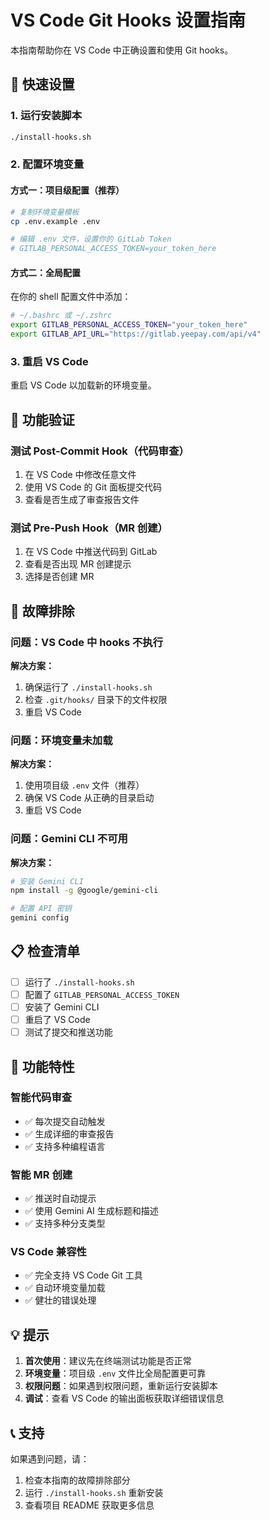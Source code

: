 # VS Code Git Hooks 设置指南

本指南帮助你在 VS Code 中正确设置和使用 Git hooks。

## 🚀 快速设置

### 1. 运行安装脚本

```bash
./install-hooks.sh
```

### 2. 配置环境变量

#### 方式一：项目级配置（推荐）

```bash
# 复制环境变量模板
cp .env.example .env

# 编辑 .env 文件，设置你的 GitLab Token
# GITLAB_PERSONAL_ACCESS_TOKEN=your_token_here
```

#### 方式二：全局配置

在你的 shell 配置文件中添加：

```bash
# ~/.bashrc 或 ~/.zshrc
export GITLAB_PERSONAL_ACCESS_TOKEN="your_token_here"
export GITLAB_API_URL="https://gitlab.yeepay.com/api/v4"
```

### 3. 重启 VS Code

重启 VS Code 以加载新的环境变量。

## 🔧 功能验证

### 测试 Post-Commit Hook（代码审查）

1. 在 VS Code 中修改任意文件
2. 使用 VS Code 的 Git 面板提交代码
3. 查看是否生成了审查报告文件

### 测试 Pre-Push Hook（MR 创建）

1. 在 VS Code 中推送代码到 GitLab
2. 查看是否出现 MR 创建提示
3. 选择是否创建 MR

## 🐛 故障排除

### 问题：VS Code 中 hooks 不执行

**解决方案：**
1. 确保运行了 `./install-hooks.sh`
2. 检查 `.git/hooks/` 目录下的文件权限
3. 重启 VS Code

### 问题：环境变量未加载

**解决方案：**
1. 使用项目级 `.env` 文件（推荐）
2. 确保 VS Code 从正确的目录启动
3. 重启 VS Code

### 问题：Gemini CLI 不可用

**解决方案：**
```bash
# 安装 Gemini CLI
npm install -g @google/gemini-cli

# 配置 API 密钥
gemini config
```

## 📋 检查清单

- [ ] 运行了 `./install-hooks.sh`
- [ ] 配置了 `GITLAB_PERSONAL_ACCESS_TOKEN`
- [ ] 安装了 Gemini CLI
- [ ] 重启了 VS Code
- [ ] 测试了提交和推送功能

## 🎯 功能特性

### 智能代码审查
- ✅ 每次提交自动触发
- ✅ 生成详细的审查报告
- ✅ 支持多种编程语言

### 智能 MR 创建
- ✅ 推送时自动提示
- ✅ 使用 Gemini AI 生成标题和描述
- ✅ 支持多种分支类型

### VS Code 兼容性
- ✅ 完全支持 VS Code Git 工具
- ✅ 自动环境变量加载
- ✅ 健壮的错误处理

## 💡 提示

1. **首次使用**：建议先在终端测试功能是否正常
2. **环境变量**：项目级 `.env` 文件比全局配置更可靠
3. **权限问题**：如果遇到权限问题，重新运行安装脚本
4. **调试**：查看 VS Code 的输出面板获取详细错误信息

## 📞 支持

如果遇到问题，请：
1. 检查本指南的故障排除部分
2. 运行 `./install-hooks.sh` 重新安装
3. 查看项目 README 获取更多信息
